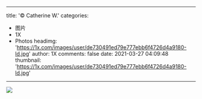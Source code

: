 
---
title: '© Catherine W.'
categories: 
 - 图片
 - 1X
 - Photos
headimg: 'https://1x.com/images/user/de730491ed79e777ebb6f4726d4a9180-ld.jpg'
author: 1X
comments: false
date: 2021-03-27 04:09:48
thumbnail: 'https://1x.com/images/user/de730491ed79e777ebb6f4726d4a9180-ld.jpg'
---

<div>   
<img src="https://1x.com/images/user/de730491ed79e777ebb6f4726d4a9180-ld.jpg" referrerpolicy="no-referrer">  
</div>
            